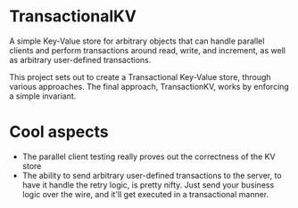 # TransactionalKV
A simple Key-Value store for arbitrary objects that can handle parallel clients and perform transactions around read, write, and increment, as well as arbitrary user-defined transactions.

This project sets out to create a Transactional Key-Value store, through various approaches. The final approach, TransactionKV, works by enforcing a simple invariant.

# Cool aspects
- The parallel client testing really proves out the correctness of the KV store
- The ability to send arbitrary user-defined transactions to the server, to have it handle the retry logic, is pretty nifty. Just send your business logic over the wire, and it'll get executed in a transactional manner.




